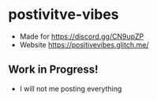 # postivitve-vibes

- Made for https://discord.gg/CN9upZP
- Website https://positivevibes.glitch.me/

## **Work in Progress!**
- I will not me posting everything 
